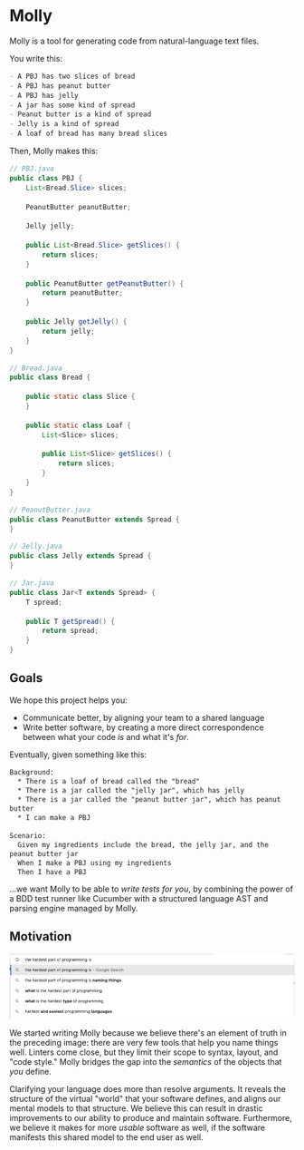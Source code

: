 # Molly

Molly is a tool for generating code from natural-language text files.

You write this:

```markdown
- A PBJ has two slices of bread
- A PBJ has peanut butter
- A PBJ has jelly
- A jar has some kind of spread
- Peanut butter is a kind of spread
- Jelly is a kind of spread
- A loaf of bread has many bread slices
```

Then, Molly makes this:

```java
// PBJ.java
public class PBJ {
    List<Bread.Slice> slices;

    PeanutButter peanutButter;

    Jelly jelly;

    public List<Bread.Slice> getSlices() {
        return slices;
    }

    public PeanutButter getPeanutButter() {
        return peanutButter;
    }

    public Jelly getJelly() {
        return jelly;
    }
}
```

```java
// Bread.java
public class Bread {

    public static class Slice {
    }

    public static class Loaf {
        List<Slice> slices;

        public List<Slice> getSlices() {
            return slices;
        }
    }
}
```

```java
// PeanutButter.java
public class PeanutButter extends Spread {
}
```

```java
// Jelly.java
public class Jelly extends Spread {
}
```

```java
// Jar.java
public class Jar<T extends Spread> {
    T spread;

    public T getSpread() {
        return spread;
    }
}
```

## Goals

We hope this project helps you:

* Communicate better, by aligning your team to a shared language
* Write better software, by creating a more direct correspondence between what your code _is_ and what it's _for_.

Eventually, given something like this:

```gherkin
Background:
  * There is a loaf of bread called the "bread"
  * There is a jar called the "jelly jar", which has jelly
  * There is a jar called the "peanut butter jar", which has peanut butter
  * I can make a PBJ

Scenario:
  Given my ingredients include the bread, the jelly jar, and the peanut butter jar
  When I make a PBJ using my ingredients
  Then I have a PBJ
```

...we want Molly to be able to _write tests for you_, by combining the power of a BDD test runner like Cucumber with a structured language AST and parsing engine managed by Molly.

## Motivation

![Naming this file was hard, too!](./docs/assets/the_hardest_part.png)

We started writing Molly because we believe there's an element of truth in the preceding image: there are very few tools that help you name things well. Linters come close, but they limit their scope to syntax, layout, and "code style." Molly bridges the gap into the _semantics_ of the objects that _you_ define.

Clarifying your language does more than resolve arguments. It reveals the structure of the virtual "world" that your software defines, and aligns our mental models to that structure. We believe this can result in drastic improvements to our ability to produce and maintain software. Furthermore, we believe it makes for more _usable_ software as well, if the software manifests this shared model to the end user as well.   
